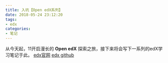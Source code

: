 ```yaml
---
title: 入坑【Open edX系列】
date: 2018-05-24 23:12:20
tags:
- edx
categories:
- 笔记
---
```

从今天起，11开启漫长的 **Open edX** 探索之旅，接下来将会写下一系列的edX学习笔记于此。
[edx官网](https://docs.edx.org/)
[edx github](https://github.com/edx)